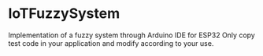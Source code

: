 # IoTFuzzySystem
Implementation of a fuzzy system through Arduino IDE for ESP32
Only copy test code in your application and modify according to your use.
